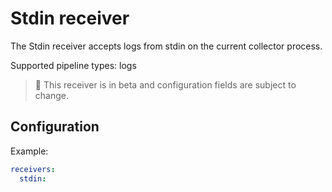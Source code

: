 # Stdin receiver

The Stdin receiver accepts logs from stdin on the current collector process.

Supported pipeline types: logs

> :construction: This receiver is in beta and configuration fields are subject to change.
## Configuration

Example:

```yaml
receivers:
  stdin:
```